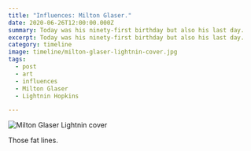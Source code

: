 ```yaml
---
title: "Influences: Milton Glaser."
date: 2020-06-26T12:00:00.000Z
summary: Today was his ninety-first birthday but also his last day.
excerpt: Today was his ninety-first birthday but also his last day.
category: timeline
image: timeline/milton-glaser-lightnin-cover.jpg
tags:
  - post 
  - art
  - influences
  - Milton Glaser
  - Lightnin Hopkins

---
```


![Milton Glaser Lightnin cover](/static/img/timeline/milton-glaser-lightnin-cover.jpg "Milton Glaser Lightnin cover")

Those fat lines.